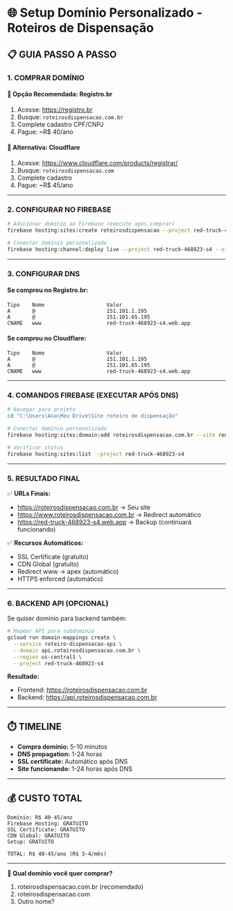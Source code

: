 # 🌐 Setup Domínio Personalizado - Roteiros de Dispensação

## 📋 GUIA PASSO A PASSO

### **1. COMPRAR DOMÍNIO**

#### 🥇 **Opção Recomendada: Registro.br**
1. Acesse: https://registro.br
2. Busque: `roteirosdispensacao.com.br`
3. Complete cadastro CPF/CNPJ
4. Pague: ~R$ 40/ano

#### 🥈 **Alternativa: Cloudflare**
1. Acesse: https://www.cloudflare.com/products/registrar/
2. Busque: `roteirosdispensacao.com` 
3. Complete cadastro
4. Pague: ~R$ 45/ano

---

### **2. CONFIGURAR NO FIREBASE**

```bash
# Adicionar domínio ao Firebase (execute após comprar)
firebase hosting:sites:create roteirosdispensacao --project red-truck-468923-s4

# Conectar domínio personalizado
firebase hosting:channel:deploy live --project red-truck-468923-s4 --site roteirosdispensacao
```

---

### **3. CONFIGURAR DNS**

#### **Se comprou no Registro.br:**
```
Tipo    Nome                    Valor
A       @                       151.101.1.195
A       @                       151.101.65.195  
CNAME   www                     red-truck-468923-s4.web.app
```

#### **Se comprou no Cloudflare:**
```
Tipo    Nome                    Valor
A       @                       151.101.1.195
A       @                       151.101.65.195
CNAME   www                     red-truck-468923-s4.web.app
```

---

### **4. COMANDOS FIREBASE (EXECUTAR APÓS DNS)**

```bash
# Navegar para projeto
cd "C:\Users\Ana\Meu Drive\Site roteiro de dispensação"

# Conectar domínio personalizado
firebase hosting:sites:domain:add roteirosdispensacao.com.br --site red-truck-468923-s4

# Verificar status
firebase hosting:sites:list --project red-truck-468923-s4
```

---

### **5. RESULTADO FINAL**

✅ **URLs Finais:**
- https://roteirosdispensacao.com.br → Seu site
- https://www.roteirosdispensacao.com.br → Redirect automático
- https://red-truck-468923-s4.web.app → Backup (continuará funcionando)

✅ **Recursos Automáticos:**
- SSL Certificate (gratuito)
- CDN Global (gratuito) 
- Redirect www → apex (automático)
- HTTPS enforced (automático)

---

### **6. BACKEND API (OPCIONAL)**

Se quiser domínio para backend também:

```bash
# Mapear API para subdomínio
gcloud run domain-mappings create \
  --service roteiro-dispensacao-api \
  --domain api.roteirosdispensacao.com.br \
  --region us-central1 \
  --project red-truck-468923-s4
```

**Resultado:** 
- Frontend: https://roteirosdispensacao.com.br
- Backend: https://api.roteirosdispensacao.com.br

---

## ⏱️ **TIMELINE**

- **Compra domínio:** 5-10 minutos
- **DNS propagation:** 1-24 horas  
- **SSL certificate:** Automático após DNS
- **Site funcionando:** 1-24 horas após DNS

---

## 💰 **CUSTO TOTAL**

```
Domínio: R$ 40-45/ano
Firebase Hosting: GRATUITO
SSL Certificate: GRATUITO  
CDN Global: GRATUITO
Setup: GRATUITO

TOTAL: R$ 40-45/ano (R$ 3-4/mês)
```

---

**🎯 Qual domínio você quer comprar?**
1. roteirosdispensacao.com.br (recomendado)
2. roteirosdispensacao.com  
3. Outro nome?